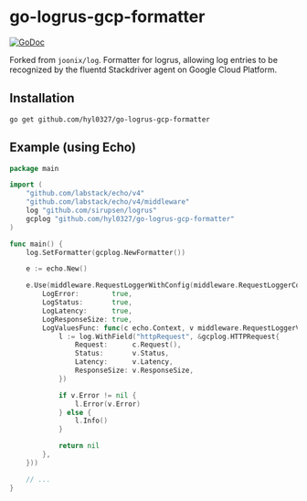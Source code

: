 # go-logrus-gcp-formatter

[![GoDoc](https://img.shields.io/badge/godoc-reference-blue.svg?style=flat)](https://godoc.org/github.com/joonix/log)

Forked from `joonix/log`. Formatter for logrus, allowing log entries to be
recognized by the fluentd Stackdriver agent on Google Cloud Platform.


## Installation

```
go get github.com/hyl0327/go-logrus-gcp-formatter
```


## Example (using Echo)

```go
package main

import (
	"github.com/labstack/echo/v4"
	"github.com/labstack/echo/v4/middleware"
	log "github.com/sirupsen/logrus"
	gcplog "github.com/hyl0327/go-logrus-gcp-formatter"
)

func main() {
	log.SetFormatter(gcplog.NewFormatter())

	e := echo.New()

	e.Use(middleware.RequestLoggerWithConfig(middleware.RequestLoggerConfig{
		LogError:        true,
		LogStatus:       true,
		LogLatency:      true,
		LogResponseSize: true,
		LogValuesFunc: func(c echo.Context, v middleware.RequestLoggerValues) error {
			l := log.WithField("httpRequest", &gcplog.HTTPRequest{
				Request:      c.Request(),
				Status:       v.Status,
				Latency:      v.Latency,
				ResponseSize: v.ResponseSize,
			})

			if v.Error != nil {
				l.Error(v.Error)
			} else {
				l.Info()
			}

			return nil
		},
	}))

	// ...
}
```

